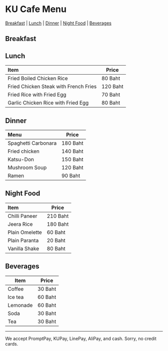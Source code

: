 # KU Cafe Menu
[Breakfast](#breakfast) | [Lunch](#lunch) | [Dinner](#dinner) | [Night Food](#night-food) | [Beverages](#beverages)

## Breakfast


## Lunch 
| Item      |Price           |
|:----------|-----------------|
| Fried Boiled Chicken Rice | 80 Baht|
| Fried Chicken Steak with French Fries | 120 Baht|
| Fried Rice with Fried Egg | 70 Baht|
| Garlic Chicken Rice with Fried Egg | 80 Baht|


## Dinner
| Menu                | Price    |
|:--------------------|----------|
| Spaghetti Carbonara | 180 Baht |
| Fried chicken       | 140 Baht |
| Katsu-Don           | 150 Baht |
| Mushroom Soup       | 120 Baht |
| Ramen               | 90 Baht  |


## Night Food

| Item      | Price          |
|:----------|-----------------|
| Chilli Paneer | 210 Baht |
| Jeera Rice | 180 Baht |
| Plain Omelette | 60 Baht |
| Plain Paranta | 20 Baht |
| Vanilla Shake | 80 Baht |

## Beverages

|     Item      |     Price     |
| ------------- | ------------- |
| Coffee  | 30 Baht |
| Ice tea  | 60 Baht |
| Lemonade  | 60 Baht  |
| Soda  | 30 Baht |
| Tea  | 30 Baht |




---

We accept PromptPay, KUPay, LinePay, AliPay, and cash. Sorry, no credit cards.
